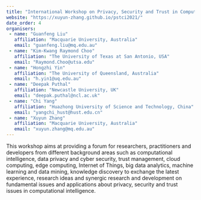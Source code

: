 ```yaml
---
title: "International Workshop on Privacy, Security and Trust in Computational Intelligence (PSTCI2021)"
website: "https://xuyun-zhang.github.io/pstci2021/"
date_order: 4
organisers:
 - name: "Guanfeng Liu"
   affiliation: "Macquarie University, Australia"
   email: "guanfeng.liu@mq.edu.au"
 - name: "Kim-Kwang Raymond Choo"
   affiliation: "The University of Texas at San Antonio, USA"
   email: "Raymond.Choo@utsa.edu"
 - name: "Hongzhi Yin"
   affiliation: "The University of Queensland, Australia"
   email: "h.yin1@uq.edu.au"
 - name: "Deepak Puthal"
   affiliation: "Newcastle University, UK"
   email: "deepak.puthal@ncl.ac.uk"
 - name: "Chi Yang"
   affiliation: "Huazhong University of Science and Technology, China"
   email: "yangchi_hust@hust.edu.cn"
 - name: "Xuyun Zhang"
   affiliation: "Macquarie University, Australia"
   email: "xuyun.zhang@mq.edu.au"
---
```


This workshop aims at providing a forum for researchers, practitioners and developers from different background areas such as computational intelligence, data privacy and cyber security, trust management, cloud computing, edge computing, Internet of Things, big data analytics, machine learning and data mining, knowledge discovery to exchange the latest experience, research ideas and synergic research and development on fundamental issues and applications about privacy, security and trust issues in computational intelligence.
